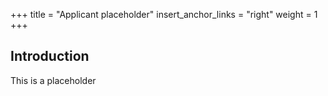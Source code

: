 +++
title = "Applicant placeholder"
insert_anchor_links = "right"
weight = 1
+++

## Introduction

This is a placeholder